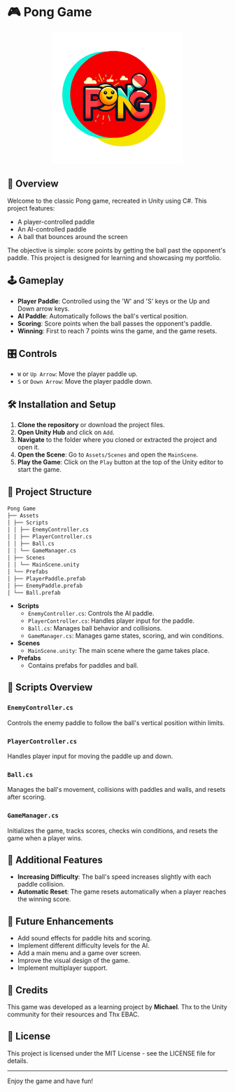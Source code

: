 ﻿# 🎮 Pong Game
<p align="center">
    <img src="Assets/Arts/PONG.png" width="300">
</p>

## 📖 Overview

Welcome to the classic Pong game, recreated in Unity using C#. This project features:
- A player-controlled paddle
- An AI-controlled paddle
- A ball that bounces around the screen

The objective is simple: score points by getting the ball past the opponent's paddle. This project is designed for learning and showcasing my portfolio.

## 🕹️ Gameplay

- **Player Paddle**: Controlled using the 'W' and 'S' keys or the Up and Down arrow keys.
- **AI Paddle**: Automatically follows the ball's vertical position.
- **Scoring**: Score points when the ball passes the opponent's paddle.
- **Winning**: First to reach 7 points wins the game, and the game resets.

## 🎛️ Controls

- `W` or `Up Arrow`: Move the player paddle up.
- `S` or `Down Arrow`: Move the player paddle down.

## 🛠️ Installation and Setup

1. **Clone the repository** or download the project files.
2. **Open Unity Hub** and click on `Add`.
3. **Navigate** to the folder where you cloned or extracted the project and open it.
4. **Open the Scene**: Go to `Assets/Scenes` and open the `MainScene`.
5. **Play the Game**: Click on the `Play` button at the top of the Unity editor to start the game.

## 📂 Project Structure

```
Pong Game
├── Assets
│ ├── Scripts
│ │ ├── EnemyController.cs
│ │ ├── PlayerController.cs
│ │ ├── Ball.cs
│ │ └── GameManager.cs
│ ├── Scenes
│ │ └── MainScene.unity
│ └── Prefabs
│ ├── PlayerPaddle.prefab
│ ├── EnemyPaddle.prefab
│ └── Ball.prefab
```

- **Scripts**
  - `EnemyController.cs`: Controls the AI paddle.
  - `PlayerController.cs`: Handles player input for the paddle.
  - `Ball.cs`: Manages ball behavior and collisions.
  - `GameManager.cs`: Manages game states, scoring, and win conditions.
- **Scenes**
  - `MainScene.unity`: The main scene where the game takes place.
- **Prefabs**
  - Contains prefabs for paddles and ball.

## 📝 Scripts Overview

### `EnemyController.cs`

Controls the enemy paddle to follow the ball's vertical position within limits.

### `PlayerController.cs`

Handles player input for moving the paddle up and down.

### `Ball.cs`

Manages the ball's movement, collisions with paddles and walls, and resets after scoring.

### `GameManager.cs`

Initializes the game, tracks scores, checks win conditions, and resets the game when a player wins.

## 🌟 Additional Features

- **Increasing Difficulty**: The ball's speed increases slightly with each paddle collision.
- **Automatic Reset**: The game resets automatically when a player reaches the winning score.

## 🚀 Future Enhancements

- Add sound effects for paddle hits and scoring.
- Implement different difficulty levels for the AI.
- Add a main menu and a game over screen.
- Improve the visual design of the game.
- Implement multiplayer support.

## 🙏 Credits

This game was developed as a learning project by **Michael**. Thx to the Unity community for their resources and Thx EBAC.

## 📜 License

This project is licensed under the MIT License - see the LICENSE file for details.

---

Enjoy the game and have fun!
